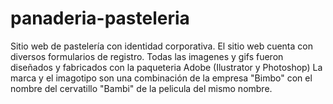 # panaderia-pasteleria
Sitio web de pastelería con identidad corporativa.
El sitio web cuenta con diversos formularios de registro.
Todas las imagenes y gifs fueron diseñados y fabricados con la paqueteria Adobe (Ilustrator y Photoshop)
La marca y el imagotipo son una combinación de la empresa "Bimbo" con el nombre del cervatillo "Bambi" de la pelicula del mismo nombre.
